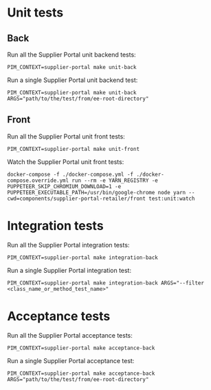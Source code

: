 # Unit tests

## Back
Run all the Supplier Portal unit backend tests:
```
PIM_CONTEXT=supplier-portal make unit-back
```

Run a single Supplier Portal unit backend test:
```
PIM_CONTEXT=supplier-portal make unit-back ARGS="path/to/the/test/from/ee-root-directory"
```

## Front

Run all the Supplier Portal unit front tests:
```
PIM_CONTEXT=supplier-portal make unit-front
```

Watch the Supplier Portal unit front tests:
```
docker-compose -f ./docker-compose.yml -f ./docker-compose.override.yml run --rm -e YARN_REGISTRY -e PUPPETEER_SKIP_CHROMIUM_DOWNLOAD=1 -e PUPPETEER_EXECUTABLE_PATH=/usr/bin/google-chrome node yarn --cwd=components/supplier-portal-retailer/front test:unit:watch
```

# Integration tests

Run all the Supplier Portal integration tests:
```
PIM_CONTEXT=supplier-portal make integration-back
```

Run a single Supplier Portal integration test:
```
PIM_CONTEXT=supplier-portal make integration-back ARGS="--filter <class_name_or_method_test_name>"
```

# Acceptance tests

Run all the Supplier Portal acceptance tests:
```
PIM_CONTEXT=supplier-portal make acceptance-back
```

Run a single Supplier Portal acceptance test:
```
PIM_CONTEXT=supplier-portal make acceptance-back ARGS="path/to/the/test/from/ee-root-directory"
```
